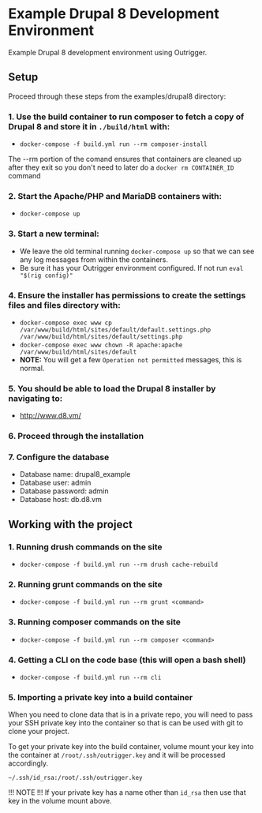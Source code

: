# Example Drupal 8 Development Environment

Example Drupal 8 development environment using Outrigger.

## Setup

Proceed through these steps from the examples/drupal8 directory:

### 1. Use the build container to run composer to fetch a copy of Drupal 8 and store it in `./build/html` with:

  - `docker-compose -f build.yml run --rm composer-install`

The --rm portion of the comand ensures that containers are cleaned up after they exit so you don't need to later do a `docker rm CONTAINER_ID` command

### 2. Start the Apache/PHP and MariaDB containers with:

  - `docker-compose up`

### 3. Start a new terminal:

  - We leave the old terminal running `docker-compose up` so that we can see any log messages from within the containers.
  - Be sure it has your Outrigger environment configured. If not run `eval "$(rig config)"`

### 4. Ensure the installer has permissions to create the settings files and files directory with:

  - `docker-compose exec www cp /var/www/build/html/sites/default/default.settings.php /var/www/build/html/sites/default/settings.php`
  - `docker-compose exec www chown -R apache:apache /var/www/build/html/sites/default`
  - **NOTE:** You will get a few `Operation not permitted` messages, this is normal.

### 5. You should be able to load the Drupal 8 installer by navigating to:

  - http://www.d8.vm/

### 6. Proceed through the installation

### 7. Configure the database

  - Database name: drupal8_example
  - Database user: admin
  - Database password: admin
  - Database host: db.d8.vm

## Working with the project

### 1. Running drush commands on the site

  - `docker-compose -f build.yml run --rm drush cache-rebuild`

### 2. Running grunt commands on the site

  - `docker-compose -f build.yml run --rm grunt <command>`

### 3. Running composer commands on the site

  - `docker-compose -f build.yml run --rm composer <command>`

### 4. Getting a CLI on the code base (this will open a bash shell)

  - `docker-compose -f build.yml run --rm cli`

### 5. Importing a private key into a build container

When you need to clone data that is in a private repo, you will need to pass your
SSH private key into the container so that is can be used with git to clone your
project.  

To get your private key into the build container, volume mount your key into the container at `/root/.ssh/outrigger.key` and it will be processed accordingly.

`~/.ssh/id_rsa:/root/.ssh/outrigger.key`

!!! NOTE !!!
If your private key has a name other than `id_rsa` then use that key in the volume mount above.

